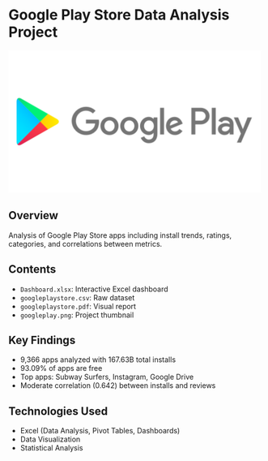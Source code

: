 # Google Play Store Data Analysis Project

![Project Banner](Assets/googleplayicon.png)

## Overview
Analysis of Google Play Store apps including install trends, ratings, categories, and correlations between metrics.

## Contents
- `Dashboard.xlsx`: Interactive Excel dashboard
- `googleplaystore.csv`: Raw dataset
- `googleplaystore.pdf`: Visual report
- `googleplay.png`: Project thumbnail

## Key Findings
- 9,366 apps analyzed with 167.63B total installs
- 93.09% of apps are free
- Top apps: Subway Surfers, Instagram, Google Drive
- Moderate correlation (0.642) between installs and reviews


## Technologies Used
- Excel (Data Analysis, Pivot Tables, Dashboards)
- Data Visualization
- Statistical Analysis
